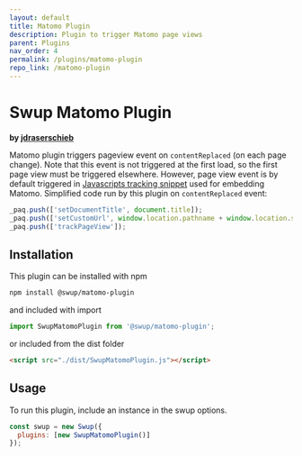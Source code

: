 ```yaml
---
layout: default
title: Matomo Plugin
description: Plugin to trigger Matomo page views
parent: Plugins
nav_order: 4
permalink: /plugins/matomo-plugin
repo_link: /matomo-plugin
---
```


# Swup Matomo Plugin
**by [jdraserschieb](https://github.com/jdraserschieb)**  

Matomo plugin triggers pageview event on `contentReplaced` (on each page change).
Note that this event is not triggered at the first load, so the first page view must be triggered elsewhere.
However, page view event is by default triggered in [Javascripts tracking snippet](https://developer.matomo.org/guides/tracking-javascript-guide) used for embedding Matomo.
Simplified code run by this plugin on `contentReplaced` event:

```javascript
_paq.push(['setDocumentTitle', document.title]);
_paq.push(['setCustomUrl', window.location.pathname + window.location.search]);
_paq.push(['trackPageView']);
```

## Installation

This plugin can be installed with npm

```bash
npm install @swup/matomo-plugin
```

and included with import

```javascript
import SwupMatomoPlugin from '@swup/matomo-plugin';
```

or included from the dist folder

```html
<script src="./dist/SwupMatomoPlugin.js"></script>
```

## Usage

To run this plugin, include an instance in the swup options.

```javascript
const swup = new Swup({
  plugins: [new SwupMatomoPlugin()]
});
```

